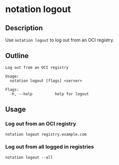 # notation logout

## Description

Use `notation logout` to log out from an OCI registry.

## Outline

```text
Log out from an OCI registry

Usage:
  notation logout [flags] <server>

Flags:
  -h, --help          help for logout
```

## Usage

### Log out from an OCI registry

```shell
notation logout registry.example.com
```

### Log out from all logged in registries

```shell
notation logout --all
```
